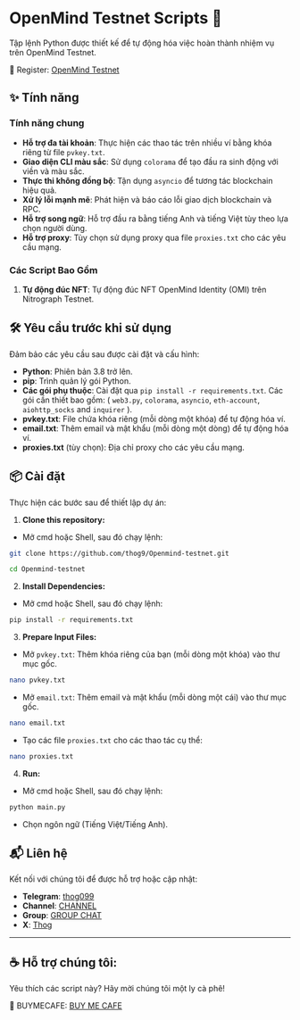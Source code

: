# OpenMind Testnet Scripts 🚀

Tập lệnh Python được thiết kế để tự động hóa việc hoàn thành nhiệm vụ trên OpenMind Testnet.

🔗 Register: [OpenMind Testnet](https://fabric.openmind.org/profile)

## ✨ Tính năng

### Tính năng chung

- **Hỗ trợ đa tài khoản**: Thực hiện các thao tác trên nhiều ví bằng khóa riêng từ file `pvkey.txt`.
- **Giao diện CLI màu sắc**: Sử dụng `colorama` để tạo đầu ra sinh động với viền và màu sắc.
- **Thực thi không đồng bộ**: Tận dụng `asyncio` để tương tác blockchain hiệu quả.
- **Xử lý lỗi mạnh mẽ**: Phát hiện và báo cáo lỗi giao dịch blockchain và RPC.
- **Hỗ trợ song ngữ**: Hỗ trợ đầu ra bằng tiếng Anh và tiếng Việt tùy theo lựa chọn người dùng.
- **Hỗ trợ proxy**: Tùy chọn sử dụng proxy qua file `proxies.txt` cho các yêu cầu mạng.

### Các Script Bao Gồm

1. **Tự động đúc NFT**: Tự động đúc NFT OpenMind Identity (OMI) trên Nitrograph Testnet.

## 🛠️ Yêu cầu trước khi sử dụng

Đảm bảo các yêu cầu sau được cài đặt và cấu hình:

- **Python**: Phiên bản 3.8 trở lên.
- **pip**: Trình quản lý gói Python.
- **Các gói phụ thuộc**: Cài đặt qua `pip install -r requirements.txt`. Các gói cần thiết bao gồm: ( `web3.py`, `colorama`, `asyncio`, `eth-account`, `aiohttp_socks` and `inquirer` ).
- **pvkey.txt**: File chứa khóa riêng (mỗi dòng một khóa) để tự động hóa ví.
- **email.txt**: Thêm email và mật khẩu (mỗi dòng một dòng) để tự động hóa ví.
- **proxies.txt** (tùy chọn): Địa chỉ proxy cho các yêu cầu mạng.


## 📦 Cài đặt


Thực hiện các bước sau để thiết lập dự án:

1. **Clone this repository:**
- Mở cmd hoặc Shell, sau đó chạy lệnh:
```sh
git clone https://github.com/thog9/Openmind-testnet.git
```
```sh
cd Openmind-testnet
```
2. **Install Dependencies:**
- Mở cmd hoặc Shell, sau đó chạy lệnh:
```sh
pip install -r requirements.txt
```
3. **Prepare Input Files:**
- Mở `pvkey.txt`: Thêm khóa riêng của bạn (mỗi dòng một khóa) vào thư mục gốc.
```sh
nano pvkey.txt
```

- Mở `email.txt`: Thêm email và mật khẩu (mỗi dòng một cái) vào thư mục gốc.
```sh
nano email.txt
```

- Tạo các file `proxies.txt` cho các thao tác cụ thể:
```sh
nano proxies.txt
```
4. **Run:**
- Mở cmd hoặc Shell, sau đó chạy lệnh:
```sh
python main.py
```
- Chọn ngôn ngữ (Tiếng Việt/Tiếng Anh).

## 📬 Liên hệ

Kết nối với chúng tôi để được hỗ trợ hoặc cập nhật:

- **Telegram**: [thog099](https://t.me/thog099)
- **Channel**: [CHANNEL](https://t.me/thogairdrops)
- **Group**: [GROUP CHAT](https://t.me/thogchats)
- **X**: [Thog](https://x.com/thog099) 

----

## ☕ Hỗ trợ chúng tôi:
Yêu thích các script này? Hãy mời chúng tôi một ly cà phê!

🔗 BUYMECAFE: [BUY ME CAFE](https://buymecafe.vercel.app/)
